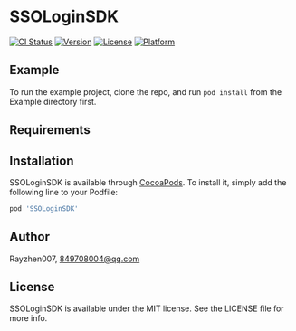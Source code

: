 # SSOLoginSDK

[![CI Status](https://img.shields.io/travis/Rayzhen007/SSOLoginSDK.svg?style=flat)](https://travis-ci.org/Rayzhen007/SSOLoginSDK)
[![Version](https://img.shields.io/cocoapods/v/SSOLoginSDK.svg?style=flat)](https://cocoapods.org/pods/SSOLoginSDK)
[![License](https://img.shields.io/cocoapods/l/SSOLoginSDK.svg?style=flat)](https://cocoapods.org/pods/SSOLoginSDK)
[![Platform](https://img.shields.io/cocoapods/p/SSOLoginSDK.svg?style=flat)](https://cocoapods.org/pods/SSOLoginSDK)

## Example

To run the example project, clone the repo, and run `pod install` from the Example directory first.

## Requirements

## Installation

SSOLoginSDK is available through [CocoaPods](https://cocoapods.org). To install
it, simply add the following line to your Podfile:

```ruby
pod 'SSOLoginSDK'
```

## Author

Rayzhen007, 849708004@qq.com

## License

SSOLoginSDK is available under the MIT license. See the LICENSE file for more info.
